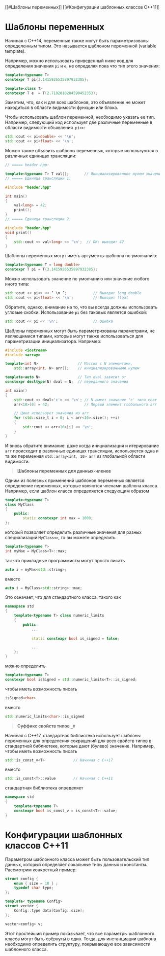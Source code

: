 
[[#Шаблоны переменных]]
[[#Конфигурации шаблонных классов C++11]]

# Шаблоны переменных

Начиная с C++14, переменные также могут быть параметризованы определенным типом. Это называется шаблоном переменной (variable template).

Например, можно использовать приведенный ниже код для определения значения `pi` и `e`, не определяя пока что тип этого значения:
```c++
template<typename Т>
constexpr Т pi{3.1415926535897932385};

template<class T>
constexpr T e  = T(2.7182818284590452353);
```

Заметим, что, как и для всех шаблонов, это объявление не может находиться в области видимости функции или блока.

Чтобы использовать шаблон переменной, необходимо указать ее тип. Например, следующий код использует две различные переменные в области видимости объявления` pi<>`:
```c++
std::cout << pi<double> << '\n';
std::cout << pi<float> << '\n';
```

Можно также объявить шаблоны переменных, которые используются в различных единицах трансляции:
```c++
// ===== header.hpp:

template<typename Т> Т val{};       // Инициализированное нулем значение
// ===== Единица трансляции 1:

#include "header.hpp"

int main()
{
	val<long> = 42;
	print();
}
// ===== Единица трансляции 2:

#include "header.hpp"
void print()
{
	std::cout << val<long> << '\n';  // OK: выводит 42
}
```

Шаблоны переменных могут иметь аргументы шаблона по умолчанию:
```c++
template<typename Т = long double>
constexpr Т pi = Т{3.1415926535897932385};
```

Можно использовать значение по умолчанию или значение любого иного типа:
```c++
std::cout << pi<> << ’ \n ’;            // Выводит long double
std::cout << pi<float> << '\n';         // Выводит float
```

Обратите, однако, внимание на то, что вы всегда должны использовать угловые скобки. Использование `pi` без таковых является ошибкой:
```c++
std::cout << pi << '\n';                // Ошибка
```

Шаблоны переменных могут быть параметризованы параметрами, не являющимися типами, которые могут также использоваться для параметризации инициализатора. Например:
```c++
#include <iostream>
#include <array>

template<int N>                  // Массив c N элементами,
	std::array<int, N> arr{};    // инициализированными нулем

template<auto N>                 // Тип dval зависит от
constexpr decltype(N) dval = N;  // переданного значения

int main()
{
	std::cout << dval<'c'> << '\n'; // N имеет значение 'с' типа char
	arr<10>[0] = 42;                // Первый элемент глобального arr

	// Цикл использует значения из arr
	for (std::size_t i = 0; i < arr<10>.size(); ++i)
	{
		std::cout << arr<10>[i] << '\n';
	}
}
```

И вновь обратите внимание: даже когда инициализация и итерирование `arr` происходит в различных единицах трансляции, используется одна и та же переменная `std::array<int, 10> arr` из глобальной области видимости.

> **Шаблоны переменных для данных-членов**

Одним из полезных применений шаблонов переменных является определение переменных, которые являются членами шаблона класса. Например, если шаблон класса определяется следующим образом
```c++
template<typename Т>
class MyClass
{
	public:
		static constexpr int max = 1000;
};
```

который позволяет определить различные значения для разных специализаций `MyClass<>`, то вы можете определить
```c++
template<typename Т>
int myMax = MyClass<T>::mах;
```

так что прикладные программисты могут просто писать
```c++
auto i = myMax<std::string>;
```

вместо
```c++
auto i = MyClass<std::string>::max;
```

Это означает, что для стандартного класса, такого как
```c++
namespace std
{
	template<typename Т> class numeric_limits
	{
		public:
			...
			
			static constexpr bool is_signed = false;

			...
	};
}
```

можно определить
```c++
template<typename T>
constexpr bool isSigned = std::numeric_limits<T>::is_signed;
```

чтобы иметь возможность писать
```c++
isSigned<char>
```

вместо
```c++
std::numeric_limits<char>::is_signed
```

> **Суффикс свойств типов `_V`**

Начиная с C++17, стандартная библиотека использует шаблоны переменных для определения сокращений для всех свойств типов в стандартной библиотеке, которые дают (булево) значение. Например, чтобы иметь возможность писать
```c++
std::is_const_v<T>             // Начиная с С++17
```

вместо
```c++
std::is_const<T>::value        // Начиная с С++11
```

стандартная библиотека определяет
```c++
namespace std
{
	template<typename Т>
	constexpr bool is_const_v = is_const<T>::value;
}
```

# Конфигурации шаблонных классов C++11

Параметром шаблонного класса может быть пользовательский тип данных, который определяет локальные типы данных и константы. Рассмотрим конкретный пример:
```c++
struct config {
    enum { size = 10 } ;
    typedef char type;
};

template< typename Сonfig>
struct vector {
    Сonfig::type data[Сonfig::size];
};

vector<config> v;
```

Этот простейший пример показывает, что все параметры шаблонного класса могут быть свёрнуты в один. Тогда, для инстанциации шаблона необходимо определить структуру, покрывающую все зависимости шаблонного класса.


